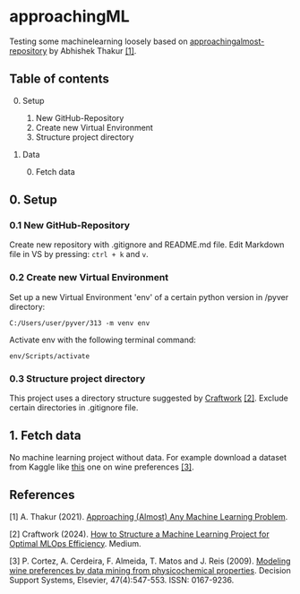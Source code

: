 # approachingML


Testing some machinelearning loosely based on [approachingalmost-repository](https://github.com/abhishekkrthakur/approachingalmost) by Abhishek Thakur [[1]](#1).

## Table of contents

0. Setup

    1. New GitHub-Repository
    2. Create new Virtual Environment
    3. Structure project directory

1. Data

    0. Fetch data

## 0. Setup

### 0.1 New GitHub-Repository

Create new repository with .gitignore and README.md file.
Edit Markdown file in VS by pressing: ```ctrl + k``` and ```v```.

### 0.2 Create new Virtual Environment

Set up a new Virtual Environment 'env' of a certain python version in /pyver directory:

```
C:/Users/user/pyver/313 -m venv env
```

Activate env with the following terminal command:

```
env/Scripts/activate
```

### 0.3 Structure project directory

This project uses a directory structure suggested by [Craftwork](https://medium.com/@craftworkai/how-to-structure-a-machine-learning-project-for-optimal-mlops-efficiency-0046e15ce033) [[2]](#2). Exclude certain directories in .gitignore file.

## 1. Fetch data

No machine learning project without data. For example download a dataset from Kaggle like [this](https://www.kaggle.com/datasets/danielpanizzo/wine-quality) one on wine preferences [[3]](#3).

## References

<a id="1">[1]</a> 
A. Thakur (2021). [Approaching (Almost) Any Machine Learning Problem](https://github.com/abhishekkrthakur/approachingalmost).

<a id="2">[2]</a> 
Craftwork (2024).
[How to Structure a Machine Learning Project for Optimal MLOps Efficiency](https://medium.com/@craftworkai/how-to-structure-a-machine-learning-project-for-optimal-mlops-efficiency-0046e15ce033). Medium.

<a id="3">[3]</a> 
P. Cortez, A. Cerdeira, F. Almeida, T. Matos and J. Reis (2009).
[Modeling wine preferences by data mining from physicochemical properties](http://dx.doi.org/10.1016/j.dss.2009.05.016). 
Decision Support Systems, Elsevier, 47(4):547-553. ISSN: 0167-9236.
